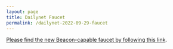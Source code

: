 ```yaml
---
layout: page
title: Dailynet Faucet
permalink: /dailynet-2022-09-29-faucet
---
```


[Please find the new Beacon-capable faucet by following this link](https://faucet.dailynet-2022-09-29.teztnets.xyz).
